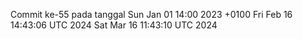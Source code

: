 Commit ke-55 pada tanggal Sun Jan 01 14:00 2023 +0100
Fri Feb 16 14:43:06 UTC 2024
Sat Mar 16 11:43:10 UTC 2024
